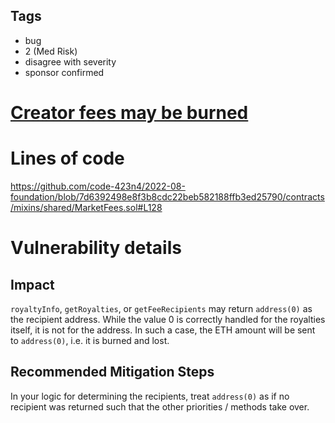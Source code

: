 ## Tags

- bug
- 2 (Med Risk)
- disagree with severity
- sponsor confirmed

# [Creator fees may be burned](https://github.com/code-423n4/2022-08-foundation-findings/issues/31) 

# Lines of code

https://github.com/code-423n4/2022-08-foundation/blob/7d6392498e8f3b8cdc22beb582188ffb3ed25790/contracts/mixins/shared/MarketFees.sol#L128


# Vulnerability details

## Impact
`royaltyInfo`, `getRoyalties`, or `getFeeRecipients` may return `address(0)` as the recipient address. While the value 0 is correctly handled for the royalties itself, it is not for the address. In such a case, the ETH amount will be sent to `address(0)`, i.e. it is burned and lost.

## Recommended Mitigation Steps
In your logic for determining the recipients, treat `address(0)` as if no recipient was returned such that the other priorities / methods take over.